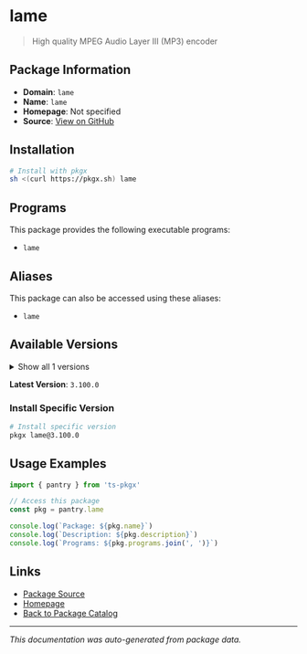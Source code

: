 # lame

> High quality MPEG Audio Layer III (MP3) encoder

## Package Information

- **Domain**: `lame`
- **Name**: `lame`
- **Homepage**: Not specified
- **Source**: [View on GitHub](https://github.com/pkgxdev/pantry/tree/main/projects/lame.sourceforge.io/package.yml)

## Installation

```bash
# Install with pkgx
sh <(curl https://pkgx.sh) lame
```

## Programs

This package provides the following executable programs:

- `lame`

## Aliases

This package can also be accessed using these aliases:

- `lame`

## Available Versions

<details>
<summary>Show all 1 versions</summary>

- `3.100.0`

</details>

**Latest Version**: `3.100.0`

### Install Specific Version

```bash
# Install specific version
pkgx lame@3.100.0
```

## Usage Examples

```typescript
import { pantry } from 'ts-pkgx'

// Access this package
const pkg = pantry.lame

console.log(`Package: ${pkg.name}`)
console.log(`Description: ${pkg.description}`)
console.log(`Programs: ${pkg.programs.join(', ')}`)
```

## Links

- [Package Source](https://github.com/pkgxdev/pantry/tree/main/projects/lame.sourceforge.io/package.yml)
- [Homepage](#)
- [Back to Package Catalog](../package-catalog.md)

---

*This documentation was auto-generated from package data.*
